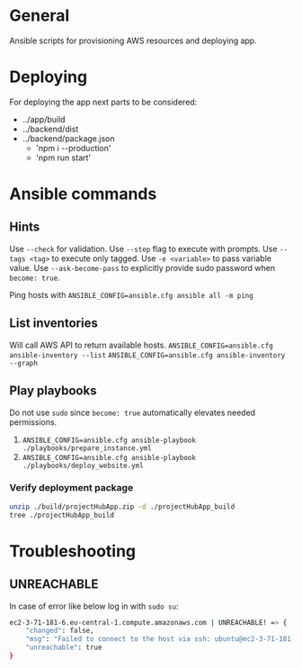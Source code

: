 # General
Ansible scripts for provisioning AWS resources and deploying app.

# Deploying
For deploying the app next parts to be considered:
- ../app/build
- ../backend/dist
- ../backend/package.json
  - 'npm i --production'
  - 'npm run start'

# Ansible commands
## Hints
Use `--check` for validation.
Use `--step` flag to execute with prompts.
Use `--tags <tag>` to execute only tagged.
Use `-e <variable>` to pass variable value.
Use `--ask-become-pass` to explicitly provide sudo password when `become: true`.

Ping hosts with `ANSIBLE_CONFIG=ansible.cfg ansible all -m ping`

## List inventories
Will call AWS API to return available hosts.
`ANSIBLE_CONFIG=ansible.cfg ansible-inventory --list`
`ANSIBLE_CONFIG=ansible.cfg ansible-inventory --graph`

## Play playbooks
Do not use `sudo` since `become: true` automatically elevates needed permissions.
1. `ANSIBLE_CONFIG=ansible.cfg ansible-playbook ./playbooks/prepare_instance.yml`
2. `ANSIBLE_CONFIG=ansible.cfg ansible-playbook ./playbooks/deploy_website.yml`

### Verify deployment package
```bash
unzip ./build/projectHubApp.zip -d ./projectHubApp_build
tree ./projectHubApp_build
```


# Troubleshooting

## UNREACHABLE

In case of error like below log in with `sudo su`:
```bash
ec2-3-71-181-6.eu-central-1.compute.amazonaws.com | UNREACHABLE! => {
    "changed": false,
    "msg": "Failed to connect to the host via ssh: ubuntu@ec2-3-71-181-6.eu-central-1.compute.amazonaws.com: Permission denied (publickey).",
    "unreachable": true
}
```